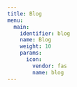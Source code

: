 ```yaml
---
title: Blog
menu:
  main:
    identifier: blog
    name: Blog
    weight: 10
    params:
      icon:
        vendor: fas
        name: blog
---
```

